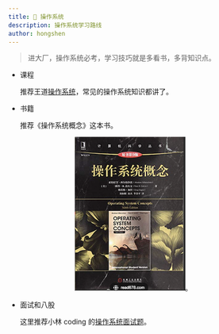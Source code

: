 ```yaml
---
title: 💾 操作系统
description: 操作系统学习路线
author: hongshen
---
```


> 进大厂，操作系统必考，学习技巧就是多看书，多背知识点。

- 课程

  推荐王道[操作系统](https://www.bilibili.com/video/BV1YE411D7nH/?spm_id_from=333.337.search-card.all.click&vd_source=04683f9ad448ee89bbe44be5d8abd459)，常见的操作系统知识都讲了。

- 书籍

  推荐《操作系统概念》这本书。

<div align="center">

![操作系统概念](../../../../assets/operating_system_concepts.png)。

</div>

- 面试和八股

  这里推荐小林 coding 的[操作系统面试题](https://xiaolincoding.com/os/)。



